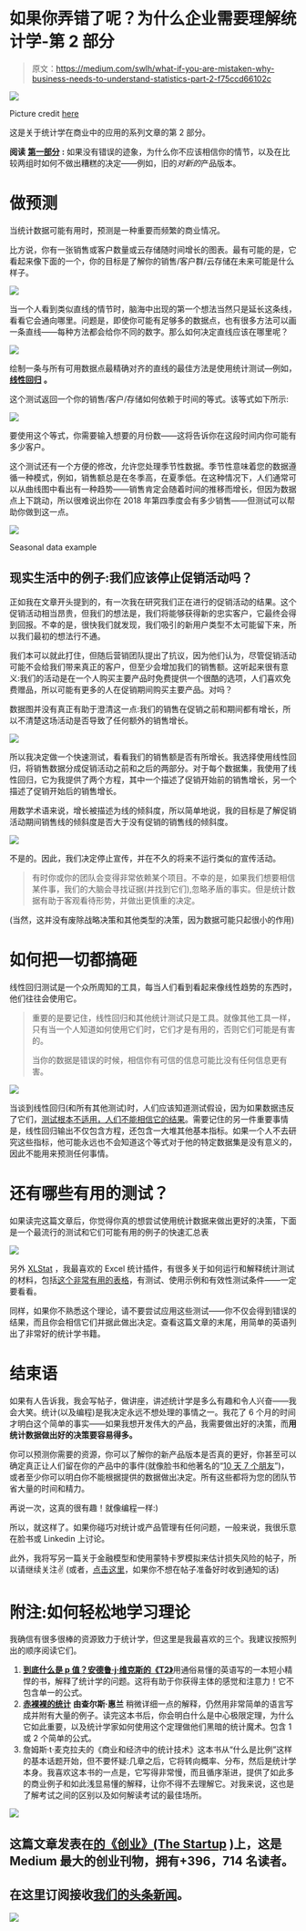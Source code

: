 # 如果你弄错了呢？为什么企业需要理解统计学-第 2 部分

> 原文：<https://medium.com/swlh/what-if-you-are-mistaken-why-business-needs-to-understand-statistics-part-2-f75ccd66102c>

![](img/7e230080f2b09a199fac9020a605c7c1.png)

Picture credit [here](http://explosm.net/)

这是关于统计学在商业中的应用的系列文章的第 2 部分。

**阅读** [**第一部分**](/swlh/what-if-you-are-mistaken-why-business-needs-to-understand-statistics-part-1-29608e096bd2) **:** 如果没有错误的迹象，为什么你不应该相信你的情节，以及在比较两组时如何不做出糟糕的决定——例如，旧的*对新的*产品版本。

# 做预测

当统计数据可能有用时，预测是一种重要而频繁的商业情况。

比方说，你有一张销售或客户数量或云存储随时间增长的图表。最有可能的是，它看起来像下面的一个，你的目标是了解你的销售/客户群/云存储在未来可能是什么样子。

![](img/2aa51ae07495df6deeb02eddda0e5310.png)

当一个人看到类似直线的情节时，脑海中出现的第一个想法当然只是延长这条线，看看它会通向哪里。问题是，即使你可能有足够多的数据点，也有很多方法可以画一条直线——每种方法都会给你不同的数字。那么如何决定直线应该在哪里呢？

![](img/abff9538c54786b34ecd08e3ca3ed3dd.png)

绘制一条与所有可用数据点最精确对齐的直线的最佳方法是使用统计测试—例如， [**线性回归**](https://www.statisticssolutions.com/what-is-linear-regression/) **。**

这个测试返回一个你的销售/客户/存储如何依赖于时间的等式。该等式如下所示:

![](img/cd35b977ac66678422024015e7a63f26.png)

要使用这个等式，你需要输入想要的月份数——这将告诉你在这段时间内你可能有多少客户。

这个测试还有一个方便的修改，允许您处理季节性数据。季节性意味着您的数据遵循一种模式，例如，销售额总是在冬季高，在夏季低。在这种情况下，人们通常可以从曲线图中看出有一种趋势——销售肯定会随着时间的推移而增长，但因为数据点上下跳动，所以很难说出你在 2018 年第四季度会有多少销售——但测试可以帮助你做到这一点。

![](img/1e9ae0071c101bffb3ec76f884e343cb.png)

Seasonal data example

## 现实生活中的例子:我们应该停止促销活动吗？

正如我在文章开头提到的，有一次我在研究我们正在进行的促销活动的结果。这个促销活动相当昂贵，但我们的想法是，我们将能够获得新的忠实客户，它最终会得到回报。不幸的是，很快我们就发现，我们吸引的新用户类型不太可能留下来，所以我们最初的想法行不通。

我们本可以就此打住，但随后营销团队提出了抗议，因为他们认为，尽管促销活动可能不会给我们带来真正的客户，但至少会增加我们的销售额。这听起来很有意义:我们的活动是在一个人购买主要产品时免费提供一个很酷的选项，人们喜欢免费赠品，所以可能有更多的人在促销期间购买主要产品。对吗？

数据图并没有真正有助于澄清这一点:我们的销售在促销之前和期间都有增长，所以不清楚这场活动是否导致了任何额外的销售增长。

![](img/7c74ed52eebb5610f8882e86c8141bc7.png)

所以我决定做一个快速测试，看看我们的销售额是否有所增长。我选择使用线性回归，将销售数据分成促销活动之前和之后的两部分。对于每个数据集，我使用了线性回归，它为我提供了两个方程，其中一个描述了促销开始前的销售增长，另一个描述了促销开始后的销售增长。

用数学术语来说，增长被描述为线的倾斜度，所以简单地说，我的目标是了解促销活动期间销售线的倾斜度是否大于没有促销的销售线的倾斜度。

![](img/a72f9e78acc84bbf6b4beae040d02e14.png)

不是的。因此，我们决定停止宣传，并在不久的将来不运行类似的宣传活动。

> 有时你或你的团队会变得非常依赖某个项目。不幸的是，如果我们想要相信某件事，我们的大脑会寻找证据(并找到它们),忽略矛盾的事实。但是统计数据有助于客观看待形势，并做出更慎重的决定。

(当然，这并没有废除战略决策和其他类型的决策，因为数据可能只起很小的作用)

# 如何把一切都搞砸

线性回归测试是一个众所周知的工具，每当人们看到看起来像线性趋势的东西时，他们往往会使用它。

> 重要的是要记住，线性回归和其他统计测试只是工具。就像其他工具一样，只有当一个人知道如何使用它们时，它们才是有用的，否则它们可能是有害的。
> 
> 当你的数据是错误的时候，相信你有可信的信息可能比没有任何信息更有害。

![](img/9aa6a40cbfbf6ca83b4dfb1f9612fb5d.png)

当谈到线性回归(和所有其他测试)时，人们应该知道测试假设，因为如果数据违反了它们，[测试根本不适用，人们不能相信它的结果](https://www.statisticssolutions.com/the-importance-of-assumption-testing/)。需要记住的另一件重要事情是，线性回归输出不仅包含方程，还包含一大堆其他基本指标。如果一个人不去研究这些指标，他可能永远也不会知道这个等式对于他的特定数据集是没有意义的，因此不能用来预测任何事情。

# 还有哪些有用的测试？

如果读完这篇文章后，你觉得你真的想尝试使用统计数据来做出更好的决策，下面是一个最流行的测试和它们可能有用的例子的快速汇总表

![](img/38912c576f1065da9ee0922ed6ea1907.png)

另外 [XLStat](https://www.xlstat.com/en/) ，我最喜欢的 Excel 统计插件，有很多关于如何运行和解释统计测试的材料，包括[这个非常有用的表格](https://help.xlstat.com/customer/en/portal/articles/2062457-which-statistical-test-should-you-use-?b_id=9283)，有测试、使用示例和有效性测试条件——一定要看看。

同样，如果你不熟悉这个理论，请不要尝试应用这些测试——你不仅会得到错误的结果，而且你会相信它们并据此做出决定。查看这篇文章的末尾，用简单的英语列出了非常好的统计学书籍。

# 结束语

如果有人告诉我，我会写帖子，做讲座，讲述统计学是多么有趣和令人兴奋——我会大笑。统计(以及编程)是我决定永远不想处理的事情之一。我花了 6 个月的时间才明白这个简单的事实——如果我想开发伟大的产品，我需要做出好的决策，而**用统计数据做出好的决策要容易得多。**

你可以预测你需要的资源，你可以了解你的新产品版本是否真的更好，你甚至可以确定真正让人们留在你的产品中的事件(就像脸书和他著名的“[10 天 7 个朋友](https://www.quora.com/How-do-you-find-insights-like-Facebooks-7-friends-in-10-days-to-grow-your-product-faster)”)，或者至少你可以明白你不能根据提供的数据做出决定。所有这些都将为您的团队节省大量的时间和精力。

再说一次，这真的很有趣！就像编程一样:)

所以，就这样了。如果你碰巧对统计或产品管理有任何问题，一般来说，我很乐意在脸书或 Linkedin 上讨论。

此外，我将写另一篇关于金融模型和使用蒙特卡罗模拟来估计损失风险的帖子，所以请继续关注✌️
(或者，[点击这里](https://m.me/351985042005614?ref=w3848734)，如果你不想在帖子准备好时收到通知的话)

# 附注:如何轻松地学习理论

我确信有很多很棒的资源致力于统计学，但这里是我最喜欢的三个。我建议按照列出的顺序阅读它们。

1.  [**到底什么是 p 值？安德鲁·j·维克斯的《T2》**](https://www.amazon.com/p-value-Stories-Actually-Understand-Statistics/dp/0321629302)用通俗易懂的英语写的一本短小精悍的书，解释了统计学的问题。这将有助于你获得主体的感觉和注意力！它不包含单一的公式。
2.  [**赤裸裸的统计**](https://www.amazon.com/Naked-Statistics-Stripping-Dread-Data/dp/039334777X/ref=sr_1_1?s=books&ie=UTF8&qid=1541750915&sr=1-1&keywords=naked+statistics) **由查尔斯·惠兰** 稍微详细一点的解释，仍然用非常简单的语言写成并附有大量的例子。读完这本书后，你会明白什么是中心极限定理，为什么它如此重要，以及统计学家如何使用这个定理做他们黑暗的统计魔术。包含 1 或 2 个简单的公式。
3.  詹姆斯·t·麦克拉夫的《商业和经济中的统计技术》这本书从“什么是比例”这样的基本话题开始，但不要怀疑:几章之后，它将转向概率、分布，然后是统计学本身。我喜欢这本书的一点是，它写得非常慢，而且循序渐进，提供了如此多的商业例子和如此浅显易懂的解释，让你不得不去理解它。对我来说，这也是了解考试之间的区别以及如何解读考试的最佳场所。

[![](img/308a8d84fb9b2fab43d66c117fcc4bb4.png)](https://medium.com/swlh)

## 这篇文章发表在[的《创业》(The Startup](https://medium.com/swlh) )上，这是 Medium 最大的创业刊物，拥有+396，714 名读者。

## 在这里订阅接收[我们的头条新闻](http://growthsupply.com/the-startup-newsletter/)。

[![](img/b0164736ea17a63403e660de5dedf91a.png)](https://medium.com/swlh)